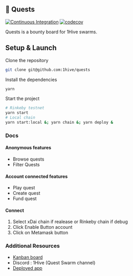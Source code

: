 ## 🌟 Quests

[![Continuous Integration](https://github.com/1Hive/quests/actions/workflows/continuous-integration.yml/badge.svg)](https://github.com/1Hive/quests/actions/workflows/continuous-integration.yml)
[![codecov](https://codecov.io/gh/1hive/quests/branch/main/graph/badge.svg?token=IDwI3r7ExZ)](https://codecov.io/gh/1hive/quests)

Quests is a bounty board for 1Hive swarms.

## Setup & Launch

Clone the repository

```sh
git clone git@github.com:1hive/quests
```

Install the dependencies

```sh
yarn
```

Start the project

```sh
# Rinkeby testnet
yarn start
# Local chain
yarn start:local &; yarn chain &; yarn deploy &
```

### Docs

#### Anonymous features

- Browse quests
- Filter Quests

#### Account connected features

- Play quest
- Create quest
- Fund quest

#### Connect

1. Select xDai chain if realease or Rinkeby chain if debug 
2. Click Enable Button account
3. Click on Metamask button

### Additional Resources

- [Kanban board](https://app.zenhub.com/workspaces/quests-6092dda4c272a5000e858266/board)
- Discord : 1Hive (Quest Swarm channel)
- [Deployed app](https://quests.vercel.app/)
